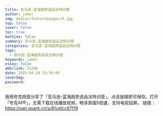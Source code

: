 ```yaml
---
title: 亚马逊-蓝海趋势选品法特训营
author: joker
img: medias/featureimages/0.jpg
top: false
cover: false
toc: true
mathjax: false
summary: 亚马逊-蓝海趋势选品法特训营
categories: 亚马逊-蓝海趋势选品法特训营
tags:
  - 亚马逊-蓝海趋势选品法特训营
keywords: joker
essay: false
abbrlink: 31296
date: 2025-04-20 23:39:03
coverImg:
password:
---
```


我用夸克网盘分享了「亚马逊-蓝海趋势选品法特训营」，点击链接即可保存。打开「夸克APP」，无需下载在线播放视频，畅享原画5倍速，支持电视投屏。
链接：https://pan.quark.cn/s/81cefcc67f19
